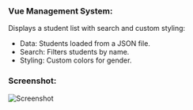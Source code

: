 ### Vue Management System:
Displays a student list with search and custom styling:

- Data: Students loaded from a JSON file.
- Search: Filters students by name.
- Styling: Custom colors for gender.

### Screenshot:
![Screenshot](https://github.com/Mirza-Hassan/Vue__Management_system/assets/17096257/e6d179d5-13e7-4b4b-afb6-873773d77080)
